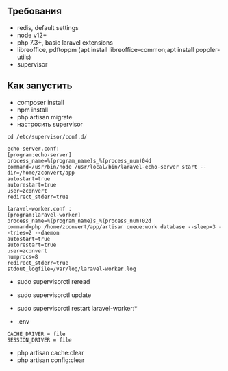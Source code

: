 
## Требования

- redis, default settings
- node v12+
- php 7.3+, basic laravel extensions
- libreoffice, pdftoppm (apt install libreoffice-common;apt install poppler-utils)
- supervisor

## Как запустить

- composer install
- npm install
- php artisan migrate
- настросить supervisor

```cd /etc/supervisor/conf.d/ ```
``` 
echo-server.conf:
[program:echo-server]
process_name=%(program_name)s_%(process_num)04d
command=/usr/bin/node /usr/local/bin/laravel-echo-server start --dir=/home/zconvert/app
autostart=true
autorestart=true
user=zconvert
redirect_stderr=true
```

``` 
laravel-worker.conf :
[program:laravel-worker]
process_name=%(program_name)s_%(process_num)02d
command=php /home/zconvert/app/artisan queue:work database --sleep=3 --tries=2 --daemon
autostart=true
autorestart=true
user=zconvert
numprocs=8
redirect_stderr=true
stdout_logfile=/var/log/laravel-worker.log
```

- sudo supervisorctl reread
- sudo supervisorctl update
- sudo supervisorctl restart laravel-worker:*

- .env
``` 
CACHE_DRIVER = file
SESSION_DRIVER = file
```

- php artisan cache:clear
- php artisan config:clear



